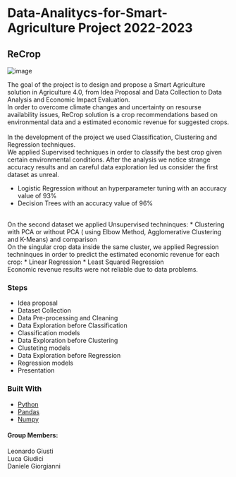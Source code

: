 # Data-Analitycs-for-Smart-Agriculture Project 2022-2023
## ReCrop

![image](https://github.com/giusti-leo/Data-Analitycs-for-Smart-Agriculture/assets/61985313/d77e5bc8-3599-446d-9e5f-c99dc64e3e7c)

The goal of the project is to design and propose a Smart Agriculture solution in Agriculture 4.0, from Idea Proposal and Data Collection to Data Analysis and Economic Impact Evaluation. <br />
In order to overcome climate changes and uncertainty on resourse availability issues, ReCrop solution is a crop recommendations based on environmental data and a estimated economic revenue for suggested crops. <br />
<br />
In the development of the project we used Classification, Clustering and Regression techniques.
<br />
We applied Supervised techniques in order to classify the best crop given certain environmental conditions. After the analysis we notice strange accuracy results and an careful data exploration led us consider the first dataset as unreal.
* Logistic Regression without an hyperparameter tuning with an accuracy value of 93%
* Decision Trees with an accuracy value of 96% 
<br />
On the second dataset we applied Unsupervised techninques:
* Clustering with PCA or without PCA ( using Elbow Method, Agglomerative Clustering and K-Means) and comparison
<br />
On the singular crop data inside the same cluster, we applied Regression techninques in order to predict the estimated economic revenue for each crop:
* Linear Regression
* Least Squared Regression
<br />
Economic revenue results were not reliable due to data problems. 

### Steps
* Idea proposal
* Dataset Collection
* Data Pre-processing and Cleaning
* Data Exploration before Classification
* Classification models
* Data Exploration before Clustering
* Clusteting models
* Data Exploration before Regression
* Regression models
* Presentation

### Built With

* [Python](https://www.python.org/)
* [Pandas](https://pandas.pydata.org/)
* [Numpy](https://numpy.org/)

#### Group Members:
Leonardo Giusti
<br />
Luca Giudici
<br />
Daniele Giorgianni
<br />
